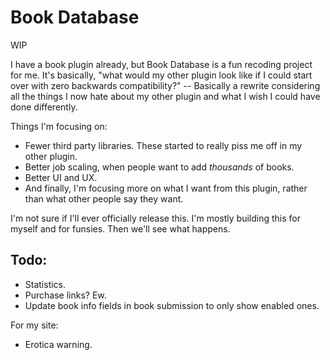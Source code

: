 # Book Database

WIP

I have a book plugin already, but Book Database is a fun recoding project for me. It's basically, "what would my other plugin look like if I could start over with zero backwards compatibility?" -- Basically a rewrite considering all the things I now hate about my other plugin and what I wish I could have done differently.

Things I'm focusing on:

* Fewer third party libraries. These started to really piss me off in my other plugin.
* Better job scaling, when people want to add *thousands* of books.
* Better UI and UX.
* And finally, I'm focusing more on what I want from this plugin, rather than what other people say they want.

I'm not sure if I'll ever officially release this. I'm mostly building this for myself and for funsies. Then we'll see what happens.

## Todo:

* Statistics.
* Purchase links? Ew.
* Update book info fields in book submission to only show enabled ones.

For my site:

* Erotica warning.